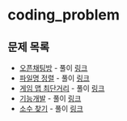 # coding_problem

## 문제 목록

- [오픈채팅방](https://school.programmers.co.kr/learn/courses/30/lessons/42888) - 풀이 [링크](https://github.com/shchoil/coding_problem/blob/main/OpenChatRoom.java)
- [파일명 정렬](https://school.programmers.co.kr/learn/courses/30/lessons/17686) - 풀이 [링크](https://github.com/shchoil/coding_problem/blob/main/FileSort.java)
- [게임 맵 최단거리](https://school.programmers.co.kr/learn/courses/30/lessons/1844) - 풀이 [링크](https://github.com/shchoil/coding_problem/blob/main/GameShortestDistance.java)
- [기능개발](https://school.programmers.co.kr/learn/courses/30/lessons/42586) - 풀이 [링크](https://github.com/shchoil/coding_problem/blob/main/FunctionDevelopment.java)
- [소수 찾기](https://school.programmers.co.kr/learn/courses/30/lessons/42839) - 풀이 [링크](https://github.com/shchoil/coding_problem/blob/main/ExhausiveSearch.java)
